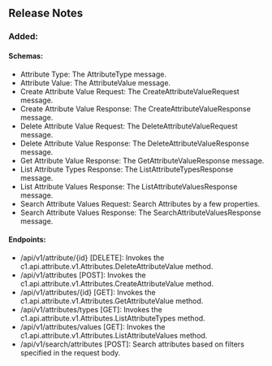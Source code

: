 ## Release Notes

### Added:
#### Schemas:
- Attribute Type: The AttributeType message.
- Attribute Value: The AttributeValue message.
- Create Attribute Value Request: The CreateAttributeValueRequest message.
- Create Attribute Value Response: The CreateAttributeValueResponse message.
- Delete Attribute Value Request: The DeleteAttributeValueRequest message.
- Delete Attribute Value Response: The DeleteAttributeValueResponse message.
- Get Attribute Value Response: The GetAttributeValueResponse message.
- List Attribute Types Response: The ListAttributeTypesResponse message.
- List Attribute Values Response: The ListAttributeValuesResponse message.
- Search Attribute Values Request: Search Attributes by a few properties.
- Search Attribute Values Response: The SearchAttributeValuesResponse message.
#### Endpoints:
- /api/v1/attribute/{id} [DELETE]: Invokes the c1.api.attribute.v1.Attributes.DeleteAttributeValue method.
- /api/v1/attributes [POST]: Invokes the c1.api.attribute.v1.Attributes.CreateAttributeValue method.
- /api/v1/attributes/{id} [GET]: Invokes the c1.api.attribute.v1.Attributes.GetAttributeValue method.
- /api/v1/attributes/types [GET]: Invokes the c1.api.attribute.v1.Attributes.ListAttributeTypes method.
- /api/v1/attributes/values [GET]: Invokes the c1.api.attribute.v1.Attributes.ListAttributeValues method.
- /api/v1/search/attributes [POST]: Search attributes based on filters specified in the request body.
